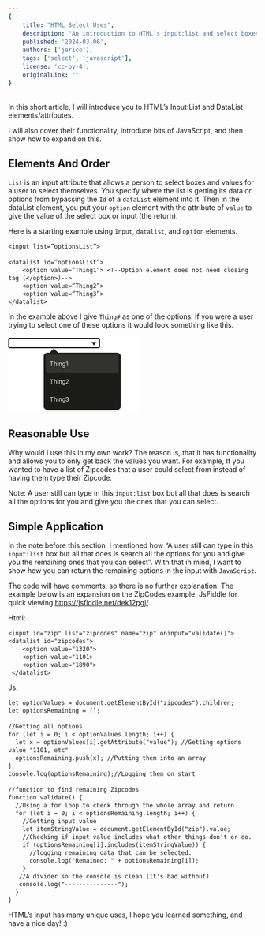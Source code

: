 ```yaml
---
{
    title: "HTML Select Uses",
    description: "An introduction to HTML's input:list and select boxes.",
    published: '2024-03-06',
    authors: ['jerico'],
    tags: ['select', 'javascript'],
    license: 'cc-by-4',
    originalLink: ""
}
---
```


In this short article, I will introduce you to HTML’s Input:List and DataList elements/attributes. 

I will also cover their functionality, introduce bits of JavaScript, and then show how to expand on this.

##  Elements And Order

`List` is an input attribute that allows a person to select boxes and values for a user to select themselves. You specify where the list is getting its data or options from bypassing the `Id` of a `dataList` element into it. Then in the dataList element, you put your `option` element with the attribute of `value` to give the value of the select box or input (the return).

Here is a starting example using `Input`, `datalist`, and `option` elements.

```
<input list=”optionsList”>

<datalist id=”optionsList”>
	<option value=”Thing1”> <!--Option element does not need closing tag (</option>)-->
	<option value=”Thing2”>
	<option value=”Thing3”>
</datalist>
```

In the example above I give `Thing#` as one of the options. If you were a user trying to select one of these options it would look something like this.

 ![Options, input, datalist example.](./optionsPic.png)

## Reasonable Use 

Why would I use this in my own work? The reason is, that it has functionality and allows you to only get back the values you want. For example, If you wanted to have a list of Zipcodes that a user could select from instead of having them type their Zipcode.

Note: A user still can type in this `input:list` box but all that does is search all the options for you and give you the ones that you can select.

## Simple Application

In the note before this section, I mentioned how “A user still can type in this `input:list` box but all that does is search all the options for you and give you the remaining ones that you can select”.  With that in mind, I want to show how you can return the remaining options in the input with `JavaScript`. 

The code will have comments, so there is no further explanation. The example below is an expansion on the ZipCodes example.
JsFiddle for quick viewing https://jsfiddle.net/dek12pgj/. 

Html:
```
<input id="zip" list="zipcodes" name="zip" oninput="validate()">
<datalist id="zipcodes">
	<option value="1320">
	<option value="1101>
	<option value="1890">
 </datalist> 
```

Js:
```
let optionValues = document.getElementById("zipcodes").children;
let optionsRemaining = [];

//Getting all options
for (let i = 0; i < optionValues.length; i++) {
  let x = optionValues[i].getAttribute("value"); //Getting options value "1101, etc"
  optionsRemaining.push(x); //Putting them into an array
}
console.log(optionsRemaining);//Logging them on start

//function to find remaining Zipcodes
function validate() {
  //Using a for loop to check through the whole array and return
  for (let i = 0; i < optionsRemaining.length; i++) {
    //Getting input value
    let itemStringValue = document.getElementById("zip").value;
    //Checking if input value includes what other things don't or do.
    if (optionsRemaining[i].includes(itemStringValue)) {
      //logging remaining data that can be selected.
      console.log("Remained: " + optionsRemaining[i]);
    }
   //A divider so the console is clean (It's bad without)
   console.log("---------------");
  }
}
```

HTML’s input has many unique uses, I hope you learned something, and have a nice day! :)


